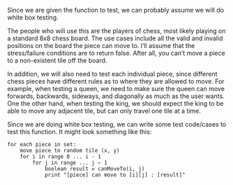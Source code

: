 Since we are given the function to test, we can probably assume we will do white box testing.

The people who will use this are the players of chess, most likely playing on a standard 8x8 chess board. The use cases include all the valid and invalid positions on the board the piece can move to. I’ll assume that the stress/failure conditions are to return false. After all, you can’t move a piece to a non-existent tile off the board.

In addition, we will also need to test each individual piece, since different chess pieces have different rules as to where they are allowed to move. For example, when testing a queen, we need to make sure the queen can move forwards, backwards, sideways, and diagonally as much as the user wants. One the other hand, when testing the king, we should expect the king to be able to move any adjacent tile, but can only travel one tile at a time.

Since we are doing white box testing, we can write some test code/cases to test this function. It might look something like this:

```
for each piece in set:
    move piece to random tile (x, y)
    for i in range 0 ... i - 1
        for j in range ... j – 1
            boolean result = canMoveTo(i, j)
            print "[piece] can move to [i][j] : [result]"
```

